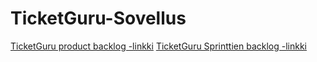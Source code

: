 # TicketGuru-Sovellus
[TicketGuru product backlog -linkki](https://docs.google.com/spreadsheets/d/1F0QhN9EHcKZzPQwhSxHRIvUcCHxQiKACD_cdaf_hb9s/edit?gid=0#gid=0)
[TicketGuru Sprinttien backlog -linkki](https://docs.google.com/spreadsheets/d/1MQNqwOzjuIXldOeYIx_NevCTvQeL70HyKikxyzmMKN8/edit?gid=0#gid=0)